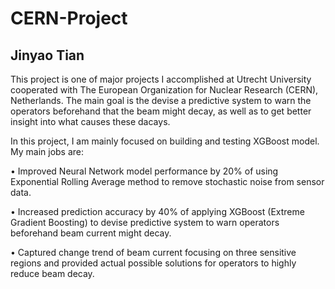 # CERN-Project 
## Jinyao Tian

This project is one of major projects I accomplished at Utrecht University cooperated with The European Organization for Nuclear Research (CERN), Netherlands. The main goal is the devise a predictive system to warn the operators beforehand that the beam might decay, as well as to get better insight into what causes these dacays.

In this project, I am mainly focused on building and testing XGBoost model. My main jobs are:

 • Improved Neural Network model performance by 20% of using Exponential Rolling Average method to remove stochastic noise from sensor data.

 • Increased prediction accuracy by 40% of applying XGBoost (Extreme Gradient Boosting) to devise predictive system to warn operators beforehand beam current might decay.
 
 • Captured change trend of beam current focusing on three sensitive regions and provided actual possible solutions for operators to highly reduce beam decay.
